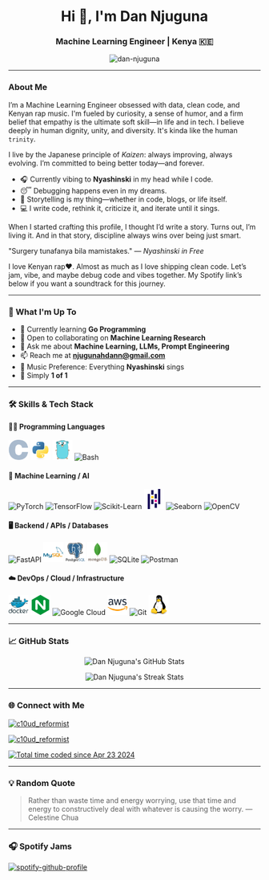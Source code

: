 <h1 align="center">Hi 👋, I'm Dan Njuguna</h1>
<h3 align="center">Machine Learning Engineer | Kenya 🇰🇪</h3>

<p align="center">
  <img src="https://komarev.com/ghpvc/?username=dan-njuguna&label=Profile%20views&color=0e75b6&style=flat" alt="dan-njuguna" />
</p>

---

<h3 align="left">About Me</h3>

<p>
  I’m a Machine Learning Engineer obsessed with data, clean code, and Kenyan rap music. I'm fueled by curiosity, a sense of humor, and a firm belief that empathy is the ultimate soft skill—in life and in tech. I believe deeply in human dignity, unity, and diversity. It's kinda like the human <code>trinity</code>.
</p>

<p>
  I live by the Japanese principle of <em>Kaizen</em>: always improving, always evolving. I’m committed to being better today—and forever.
</p>

<ul>
  <li>🎧 Currently vibing to <strong>Nyashinski</strong> in my head while I code.</li>
  <li>😴 Debugging happens even in my dreams.</li>
  <li>📝 Storytelling is my thing—whether in code, blogs, or life itself.</li>
  <li>💻 I write code, rethink it, criticize it, and iterate until it sings.</li>
</ul>

<p>
  When I started crafting this profile, I thought I’d write a story. Turns out, I’m living it. And in that story, discipline always wins over being just smart.
</p>

<p>
  "Surgery tunafanya bila mamistakes." — <em>Nyashinski in Free</em>
</p>

<p>
  I love Kenyan rap❤️. Almost as much as I love shipping clean code. Let’s jam, vibe, and maybe debug code and vibes together. My Spotify link’s below if you want a soundtrack for this journey.
</p>

---

### 🚀 What I'm Up To

- 🌱 Currently learning **Go Programming**
- 👯 Open to collaborating on **Machine Learning Research**
- 💬 Ask me about **Machine Learning, LLMs, Prompt Engineering**
- 📫 Reach me at **njugunahdann@gmail.com**
- 🎵 Music Preference: Everything **Nyashinski** sings
- 💫 Simply **1 of 1**

---

### 🛠️ Skills & Tech Stack

#### 👨‍💻 Programming Languages
<p align="left">
  <img src="https://raw.githubusercontent.com/devicons/devicon/master/icons/c/c-original.svg" alt="C" width="40" height="40" />
  <img src="https://raw.githubusercontent.com/devicons/devicon/master/icons/python/python-original.svg" alt="Python" width="40" height="40" />
  <img src="https://raw.githubusercontent.com/devicons/devicon/master/icons/go/go-original.svg" alt="Go" width="40" height="40" />
  <img src="https://www.vectorlogo.zone/logos/gnu_bash/gnu_bash-icon.svg" alt="Bash" width="40" height="40" />
</p>

#### 🤖 Machine Learning / AI
<p align="left">
  <img src="https://www.vectorlogo.zone/logos/pytorch/pytorch-icon.svg" alt="PyTorch" width="40" height="40" />
  <img src="https://www.vectorlogo.zone/logos/tensorflow/tensorflow-icon.svg" alt="TensorFlow" width="40" height="40" />
  <img src="https://upload.wikimedia.org/wikipedia/commons/0/05/Scikit_learn_logo_small.svg" alt="Scikit-Learn" width="40" height="40" />
  <img src="https://raw.githubusercontent.com/devicons/devicon/master/icons/pandas/pandas-original.svg" alt="Pandas" width="40" height="40" />
  <img src="https://seaborn.pydata.org/_images/logo-mark-lightbg.svg" alt="Seaborn" width="40" height="40" />
  <img src="https://www.vectorlogo.zone/logos/opencv/opencv-icon.svg" alt="OpenCV" width="40" height="40" />
</p>

#### 🖥️ Backend / APIs / Databases
<p align="left">
  <img src="https://cdn.jsdelivr.net/gh/devicons/devicon/icons/fastapi/fastapi-original.svg" alt="FastAPI" width="40" height="40" />
  <img src="https://raw.githubusercontent.com/devicons/devicon/master/icons/mysql/mysql-original-wordmark.svg" alt="MySQL" width="40" height="40" />
  <img src="https://raw.githubusercontent.com/devicons/devicon/master/icons/postgresql/postgresql-original-wordmark.svg" alt="PostgreSQL" width="40" height="40" />
  <img src="https://raw.githubusercontent.com/devicons/devicon/master/icons/mongodb/mongodb-original-wordmark.svg" alt="MongoDB" width="40" height="40" />
  <img src="https://www.vectorlogo.zone/logos/sqlite/sqlite-icon.svg" alt="SQLite" width="40" height="40" />
  <img src="https://www.vectorlogo.zone/logos/getpostman/getpostman-icon.svg" alt="Postman" width="40" height="40" />
</p>

#### ☁️ DevOps / Cloud / Infrastructure
<p align="left">
  <img src="https://raw.githubusercontent.com/devicons/devicon/master/icons/docker/docker-original-wordmark.svg" alt="Docker" width="40" height="40" />
  <img src="https://raw.githubusercontent.com/devicons/devicon/master/icons/nginx/nginx-original.svg" alt="Nginx" width="40" height="40" />
  <img src="https://www.vectorlogo.zone/logos/google_cloud/google_cloud-icon.svg" alt="Google Cloud" width="40" height="40" />
  <img src="https://raw.githubusercontent.com/devicons/devicon/master/icons/amazonwebservices/amazonwebservices-original-wordmark.svg" alt="AWS" width="40" height="40" />
  <img src="https://www.vectorlogo.zone/logos/git-scm/git-scm-icon.svg" alt="Git" width="40" height="40" />
  <img src="https://raw.githubusercontent.com/devicons/devicon/master/icons/linux/linux-original.svg" alt="Linux" width="40" height="40" />
</p>

---

### 📈 GitHub Stats

<p align="center">
  <img src="https://github-readme-stats.vercel.app/api?username=Dan-njuguna&show_icons=true&count_private=true&hide=issues&theme=radical" alt="Dan Njuguna's GitHub Stats" />
</p>

<p align="center">
  <img src="https://github-readme-streak-stats.herokuapp.com/?user=Dan-njuguna&theme=vue-dark&hide_border=false" alt="Dan Njuguna's Streak Stats">
</p>

---

### 🌐 Connect with Me

<p align="left">
  <a href="https://twitter.com/c10ud_reformist" target="_blank">
    <img align="center" src="https://raw.githubusercontent.com/rahuldkjain/github-profile-readme-generator/master/src/images/icons/Social/twitter.svg" alt="c10ud_reformist" height="30" width="40" />
  </a>
<!--   <a href="https://instagram.com/dan_njugunah" target="_blank">
    <img align="center" src="https://raw.githubusercontent.com/rahuldkjain/github-profile-readme-generator/master/src/images/icons/Social/instagram.svg" alt="dan_njugunah" height="30" width="40" />
  </a> -->
</p>

<p align="left">
  <a href="https://twitter.com/c10ud_reformist" target="_blank">
    <img src="https://img.shields.io/twitter/follow/c10ud_reformist?logo=twitter&style=for-the-badge" alt="c10ud_reformist" />
  </a>
</p>

<p>
  <a href="https://wakatime.com/@60def35f-d5a8-4013-9e6c-262fba49efa6">
    <img src="https://wakatime.com/badge/user/60def35f-d5a8-4013-9e6c-262fba49efa6.svg" alt="Total time coded since Apr 23 2024" />
  </a>
</p>

---

### 💡 Random Quote

<!-- QUOTE_START -->
> Rather than waste time and energy worrying, use that time and energy to constructively deal with whatever is causing the worry. — Celestine Chua
<!-- QUOTE_END -->

---

### 🎧 Spotify Jams

[![spotify-github-profile](https://spotify-github-profile.kittinanx.com/api/view?uid=31wssh66w7jandaa5jo73bncdnsi&cover_image=true&theme=default&show_offline=false&background_color=121212&interchange=true)](https://github.com/kittinan/spotify-github-profile)
